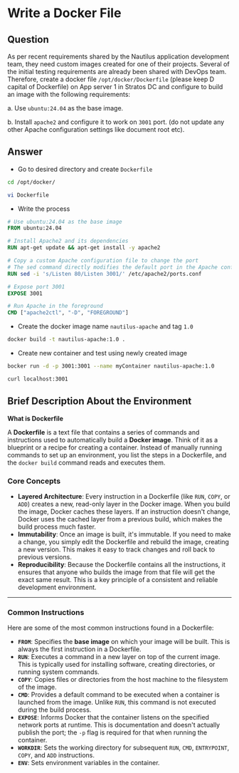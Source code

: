 # Write a Docker File

## Question

As per recent requirements shared by the Nautilus application development team, they need custom images created for one of their projects. Several of the initial testing requirements are already been shared with DevOps team. Therefore, create a docker file `/opt/docker/Dockerfile` (please keep D capital of Dockerfile) on App server 1 in Stratos DC and configure to build an image with the following requirements:

a. Use `ubuntu:24.04` as the base image.

b. Install `apache2` and configure it to work on `3001` port. (do not update any other Apache configuration settings like document root etc).

## Answer

- Go to desired directory and create `Dockerfile`
```bash
cd /opt/docker/

vi Dockerfile
```

- Write the process
```Dockerfile
# Use ubuntu:24.04 as the base image
FROM ubuntu:24.04

# Install Apache2 and its dependencies
RUN apt-get update && apt-get install -y apache2

# Copy a custom Apache configuration file to change the port
# The sed command directly modifies the default port in the Apache config
RUN sed -i 's/Listen 80/Listen 3001/' /etc/apache2/ports.conf

# Expose port 3001
EXPOSE 3001

# Run Apache in the foreground
CMD ["apache2ctl", "-D", "FOREGROUND"]
```

- Create the docker image name `nautilus-apache` and tag `1.0`
```bash
docker build -t nautilus-apache:1.0 .
```

- Create new container and test using newly created image
```bash
bocker run -d -p 3001:3001 --name myContainer nautilus-apache:1.0

curl localhost:3001
```

## Brief Description About the Environment

**What is Dockerfile**

A **Dockerfile** is a text file that contains a series of commands and instructions used to automatically build a **Docker image**. Think of it as a blueprint or a recipe for creating a container. Instead of manually running commands to set up an environment, you list the steps in a Dockerfile, and the `docker build` command reads and executes them.

### **Core Concepts**

* **Layered Architecture**: Every instruction in a Dockerfile (like `RUN`, `COPY`, or `ADD`) creates a new, read-only layer in the Docker image. When you build the image, Docker caches these layers. If an instruction doesn't change, Docker uses the cached layer from a previous build, which makes the build process much faster.
* **Immutability**: Once an image is built, it's immutable. If you need to make a change, you simply edit the Dockerfile and rebuild the image, creating a new version. This makes it easy to track changes and roll back to previous versions.
* **Reproducibility**: Because the Dockerfile contains all the instructions, it ensures that anyone who builds the image from that file will get the exact same result. This is a key principle of a consistent and reliable development environment.

***

### **Common Instructions**

Here are some of the most common instructions found in a Dockerfile:

* **`FROM`**: Specifies the **base image** on which your image will be built. This is always the first instruction in a Dockerfile.
* **`RUN`**: Executes a command in a new layer on top of the current image. This is typically used for installing software, creating directories, or running system commands.
* **`COPY`**: Copies files or directories from the host machine to the filesystem of the image.
* **`CMD`**: Provides a default command to be executed when a container is launched from the image. Unlike `RUN`, this command is not executed during the build process.
* **`EXPOSE`**: Informs Docker that the container listens on the specified network ports at runtime. This is documentation and doesn't actually publish the port; the `-p` flag is required for that when running the container.
* **`WORKDIR`**: Sets the working directory for subsequent `RUN`, `CMD`, `ENTRYPOINT`, `COPY`, and `ADD` instructions.
* **`ENV`**: Sets environment variables in the container.